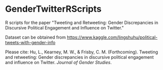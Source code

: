 # GenderTwitterRScripts
R scripts for the paper "Tweeting and Retweeting: Gender Discrepancies in Discursive Political Engagement and Influence on Twitter."

Dataset can be obtained from https://www.kaggle.com/lingshuhu/political-tweets-with-gender-info

Please cite: Hu, L., Kearney, M. W., & Frisby, C. M. (Forthcoming). Tweeting and retweeting: Gender discrepancies in discursive political engagement and influence on Twitter. <em>Journal of Gender Studies</em>.

